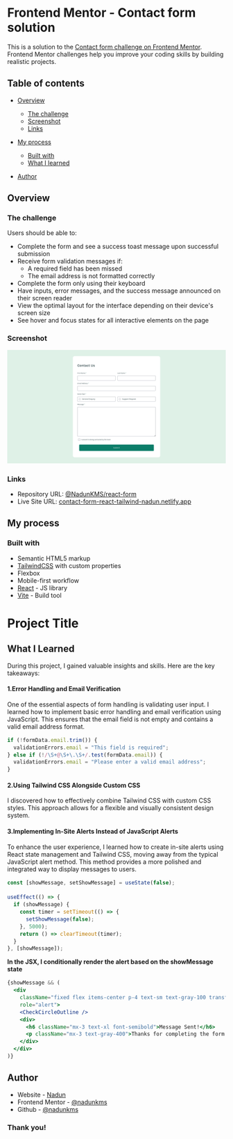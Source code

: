 # Frontend Mentor - Contact form solution

This is a solution to the [Contact form challenge on Frontend Mentor](https://www.frontendmentor.io/challenges/contact-form--G-hYlqKJj). Frontend Mentor challenges help you improve your coding skills by building realistic projects. 

## Table of contents

- [Overview](#overview)
  - [The challenge](#the-challenge)
  - [Screenshot](#screenshot)
  - [Links](#links)
- [My process](#my-process)
  - [Built with](#built-with)
  - [What I learned](#what-i-learned)


- [Author](#author)



## Overview

### The challenge

Users should be able to:

- Complete the form and see a success toast message upon successful submission
- Receive form validation messages if:
  - A required field has been missed
  - The email address is not formatted correctly
- Complete the form only using their keyboard
- Have inputs, error messages, and the success message announced on their screen reader
- View the optimal layout for the interface depending on their device's screen size
- See hover and focus states for all interactive elements on the page

### Screenshot

![](./screenshot.png)


### Links

- Repository URL: [@NadunKMS/react-form](https://github.com/NadunKMS/react-form)
- Live Site URL: [contact-form-react-tailwind-nadun.netlify.app](https://contact-form-react-tailwind-nadun.netlify.app/)

## My process

### Built with

- Semantic HTML5 markup
- [TailwindCSS](https://tailwindcss.com) with custom properties
- Flexbox
- Mobile-first workflow
- [React](https://reactjs.org/) - JS library
- [Vite](https://vitejs.dev) - Build tool

# Project Title

## What I Learned

During this project, I gained valuable insights and skills. Here are the key takeaways:

#### 1.Error Handling and Email Verification

One of the essential aspects of form handling is validating user input. I learned how to implement basic error handling and email verification using JavaScript. This ensures that the email field is not empty and contains a valid email address format.

```js
if (!formData.email.trim()) {
  validationErrors.email = "This field is required";
} else if (!/\S+@\S+\.\S+/.test(formData.email)) {
  validationErrors.email = "Please enter a valid email address";
}
```
#### 2.Using Tailwind CSS Alongside Custom CSS
I discovered how to effectively combine Tailwind CSS with custom CSS styles. This approach allows for a flexible and visually consistent design system.

#### 3.Implementing In-Site Alerts Instead of JavaScript Alerts
To enhance the user experience, I learned how to create in-site alerts using React state management and Tailwind CSS, moving away from the typical JavaScript alert method. This method provides a more polished and integrated way to display messages to users.

```js
const [showMessage, setShowMessage] = useState(false);

useEffect(() => {
  if (showMessage) {
    const timer = setTimeout(() => {
      setShowMessage(false);
    }, 5000);
    return () => clearTimeout(timer);
  }
}, [showMessage]);

```
**In the JSX, I conditionally render the alert based on the showMessage state**

```jsx
{showMessage && (
  <div 
    className="fixed flex items-center p-4 text-sm text-gray-100 transform -translate-x-1/2 bg-gray-800 rounded-lg top-2 left-1/2" 
    role="alert">
    <CheckCircleOutline />
    <div>
      <h6 className="mx-3 text-xl font-semibold">Message Sent!</h6>
      <p className="mx-3 text-gray-400">Thanks for completing the form. We'll be in touch soon!</p>
    </div>
  </div>
)}

```



## Author

- Website - [Nadun](https://nadun.tech)
- Frontend Mentor - [@nadunkms](https://www.frontendmentor.io/profile/nadunkms)
- Github - [@nadunkms](https://www.github.com/nadunkms)


### Thank you!

